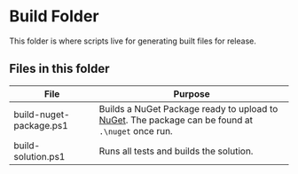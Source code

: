 # Build Folder

This folder is where scripts live for generating built files for release.

## Files in this folder

 File | Purpose
  --- | ---
 build-nuget-package.ps1 | Builds a NuGet Package ready to upload to [NuGet](https://www.nuget.org/). The package can be found at `.\nuget` once run.
 build-solution.ps1 | Runs all tests and builds the solution.
